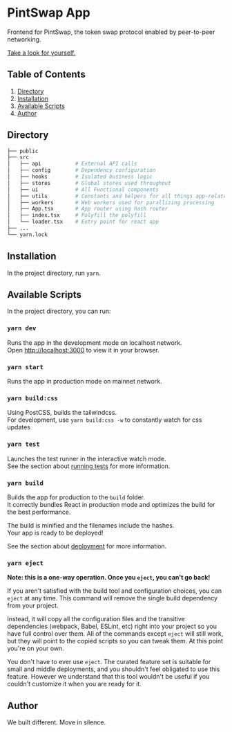 # PintSwap App

Frontend for PintSwap, the token swap protocol enabled by peer-to-peer networking.

[Take a look for yourself.](https://app.pintswap.exchange)

## Table of Contents

1. [Directory](https://github.com/pintswap/pintswap-app#directory)
2. [Installation](https://github.com/pintswap/pintswap-app#installation)
3. [Available Scripts](https://github.com/pintswap/pintswap-app#available-scripts)
4. [Author](https://github.com/pintswap/pintswap-app#)


## Directory

```bash
├── public
├── src
│   ├── api           # External API calls
│   ├── config        # Dependency configuration
│   ├── hooks         # Isolated business logic
│   ├── stores        # Global stores used throughout
│   ├── ui            # All Functional components
│   ├── utils         # Constants and helpers for all things app-related
│   ├── workers       # Web workers used for parallizing processing
│   ├── App.tsx       # App router using hash router
│   ├── index.tsx     # Polyfill the polyfill
│   └── loader.tsx    # Entry point for react app
├── ...
└── yarn.lock
```

## Installation

In the project directory, run `yarn`.


## Available Scripts

In the project directory, you can run:

### `yarn dev`

Runs the app in the development mode on localhost network.\
Open [http://localhost:3000](http://localhost:3000) to view it in your browser.

### `yarn start`

Runs the app in production mode on mainnet network.

### `yarn build:css`

Using PostCSS, builds the tailwindcss.\
For development, use `yarn build:css -w` to constantly watch for css updates

### `yarn test`

Launches the test runner in the interactive watch mode.\
See the section about [running tests](https://facebook.github.io/create-react-app/docs/running-tests) for more information.

### `yarn build`

Builds the app for production to the `build` folder.\
It correctly bundles React in production mode and optimizes the build for the best performance.

The build is minified and the filenames include the hashes.\
Your app is ready to be deployed!

See the section about [deployment](https://facebook.github.io/create-react-app/docs/deployment) for more information.

### `yarn eject`

**Note: this is a one-way operation. Once you `eject`, you can't go back!**

If you aren't satisfied with the build tool and configuration choices, you can `eject` at any time. This command will remove the single build dependency from your project.

Instead, it will copy all the configuration files and the transitive dependencies (webpack, Babel, ESLint, etc) right into your project so you have full control over them. All of the commands except `eject` will still work, but they will point to the copied scripts so you can tweak them. At this point you're on your own.

You don't have to ever use `eject`. The curated feature set is suitable for small and middle deployments, and you shouldn't feel obligated to use this feature. However we understand that this tool wouldn't be useful if you couldn't customize it when you are ready for it.


## Author

We built different. Move in silence. 